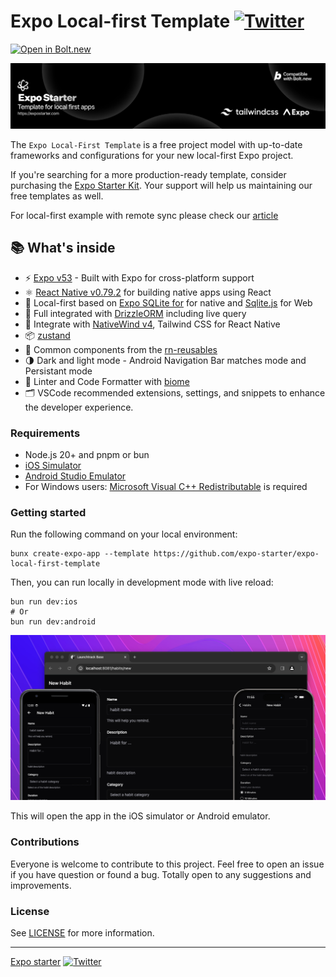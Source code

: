 # Expo Local-first Template  [![Twitter](https://img.shields.io/twitter/url/https/twitter.com/cloudposse.svg?style=social&label=Follow%20%40expostarter)](https://twitter.com/expostarter)

[![Open in Bolt.new](https://www.expostarter.com/images/open-in-bolt.svg)](https://bolt.new/~/github.com/expo-starter/expo-local-first-template)

<p align="center">
  <a href="https://expostarter.com/"><img src="assets/github-banner.png?raw=true" alt="Expo Starter Kit"></a>
</p>

The `Expo Local-First Template` is a free project model with up-to-date frameworks and configurations for your new local-first Expo project.

If you're searching for a more production-ready template, consider purchasing the [Expo Starter Kit](https://expostarter.com). Your support will help us maintaining our free templates as well.

For local-first example with remote sync please check our [article](https://www.expostarter.com/blog/expo-libsql-improve-app-performance)

## 📚 What's inside

- ⚡ [Expo v53](https://expo.dev) - Built with Expo for cross-platform support
- ⚛️ [React Native v0.79.2](https://reactnative.dev) for building native apps using React
- 💽 Local-first based on [Expo SQLite for](https://docs.expo.dev/versions/latest/sdk/sqlite/) for native and [Sqlite.js](https://github.com/sql-js/sql.js) for Web
- 💽 Full integrated with [DrizzleORM](https://drizzle.dev) including live query
- 💎 Integrate with [NativeWind v4](https://www.nativewind.dev), Tailwind CSS for React Native
- 📦 [zustand](docs.pmnd.rs/zustand)
- 🎨 Common components from the [rn-reusables](https://github.com/mrzachnugent/react-native-reusables)
- 🌗 Dark and light mode - Android Navigation Bar matches mode and Persistant mode
- 📏 Linter and Code Formatter with [biome](https://biomejs.dev/)
- 🗂 VSCode recommended extensions, settings, and snippets to enhance the developer experience.



### Requirements

- Node.js 20+ and pnpm or bun
- [iOS Simulator](https://docs.expo.dev/workflow/ios-simulator/)
- [Android Studio Emulator](https://docs.expo.dev/workflow/android-studio-emulator/)
- For Windows users: [Microsoft Visual C++ Redistributable](https://learn.microsoft.com/en-us/cpp/windows/latest-supported-vc-redist) is required


### Getting started

Run the following command on your local environment:

```shell
bunx create-expo-app --template https://github.com/expo-starter/expo-local-first-template
```

Then, you can run locally in development mode with live reload:

```shell
bun run dev:ios
# Or
bun run dev:android
```

<p align="center">
  <a href="https://expostarter.dev/"><img src="assets/preview-banner.png?raw=true" alt="React Native Expo Starter Kit"></a>
</p>

This will open the app in the iOS simulator or Android emulator.

### Contributions

Everyone is welcome to contribute to this project. Feel free to open an issue if you have question or found a bug. Totally open to any suggestions and improvements.

### License

See [LICENSE](LICENSE) for more information.

---

[Expo starter](expostarter.com) [![Twitter](https://img.shields.io/twitter/url/https/twitter.com/cloudposse.svg?style=social&label=Follow%20%40y0x53)](https://twitter.com/expostarter)
